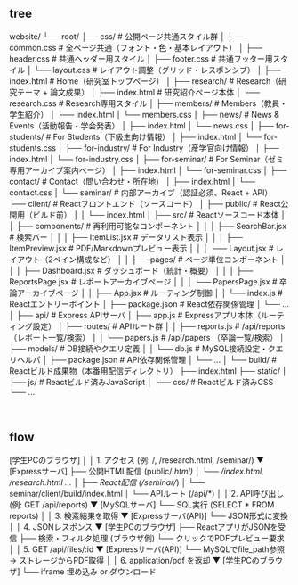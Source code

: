 ## tree
website/
└── root/
    ├── css/                          # 公開ページ共通スタイル群
    │   ├── common.css                # 全ページ共通（フォント・色・基本レイアウト）
    │   ├── header.css                # 共通ヘッダー用スタイル
    │   ├── footer.css                # 共通フッター用スタイル
    │   └── layout.css                # レイアウト調整（グリッド・レスポンシブ）
    │
    ├── index.html                    # Home（研究室トップページ）
    │
    ├── research/                     # Research（研究テーマ + 論文成果）
    │   ├── index.html                # 研究紹介ページ本体
    │   └── research.css              # Research専用スタイル
    │
    ├── members/                      # Members（教員・学生紹介）
    │   ├── index.html
    │   └── members.css
    │
    ├── news/                         # News & Events（活動報告・学会発表）
    │   ├── index.html
    │   └── news.css
    │
    ├── for-students/                 # For Students（下級生向け情報）
    │   ├── index.html
    │   └── for-students.css
    │
    ├── for-industry/                 # For Industry（産学官向け情報）
    │   ├── index.html
    │   └── for-industry.css
    │
    ├── for-seminar/                  # For Seminar（ゼミ専用アーカイブ案内ページ）
    │   ├── index.html
    │   └── for-seminar.css
    │
    ├── contact/                      # Contact（問い合わせ・所在地）
    │   ├── index.html
    │   └── contact.css
    │
    └── seminar/                      # 内部アーカイブ（認証必須、React + API）
        ├── client/                   # Reactフロントエンド（ソースコード）
        │   ├── public/               # React公開用（ビルド前）
        │   │   └── index.html
        │   ├── src/                  # Reactソースコード本体
        │   │   ├── components/       # 再利用可能なコンポーネント
        │   │   │   ├── SearchBar.jsx # 検索バー
        │   │   │   ├── ItemList.jsx  # データリスト表示
        │   │   │   ├── ItemPreview.jsx # PDF/Markdownプレビュー表示
        │   │   │   └── Layout.jsx    # レイアウト（2ペイン構成など）
        │   │   ├── pages/            # ページ単位コンポーネント
        │   │   │   ├── Dashboard.jsx # ダッシュボード（統計・概要）
        │   │   │   ├── ReportsPage.jsx # レポートアーカイブページ
        │   │   │   └── PapersPage.jsx  # 卒論アーカイブページ
        │   │   ├── App.jsx           # ルーティング制御
        │   │   └── index.js          # Reactエントリーポイント
        │   ├── package.json          # React依存関係管理
        │   └── ...
        │
        ├── api/                      # Express APIサーバ
        │   ├── app.js                # Expressアプリ本体（ルーティング設定）
        │   ├── routes/               # APIルート群
        │   │   ├── reports.js        # /api/reports （レポート一覧/検索）
        │   │   └── papers.js         # /api/papers  （卒論一覧/検索）
        │   ├── models/               # DB接続やクエリ定義
        │   │   └── db.js             # MySQL接続設定・クエリヘルパ
        │   ├── package.json          # API依存関係管理
        │   └── ...
        │
        └── build/                    # Reactビルド成果物（本番用配信ディレクトリ）
            ├── index.html
            ├── static/
            │   ├── js/               # Reactビルド済みJavaScript
            │   └── css/              # Reactビルド済みCSS
            └── ...

<br>

## flow
[学生PCのブラウザ]
        │
        │ 1. アクセス (例: /, /research.html, /seminar/)
        ▼
[Expressサーバ]
   ├── 公開HTML配信 (public/*.html)
   │     └── /index.html, /research.html ...
   │
   ├── React配信 (/seminar/*)
   │     └── seminar/client/build/index.html
   │
   └── APIルート (/api/*)
         │
         │ 2. API呼び出し (例: GET /api/reports)
         ▼
   [MySQLサーバ]
         └── SQL実行 (SELECT * FROM reports)
         │
         │ 3. 検索結果を取得
         ▼
   [Expressサーバ(API)]
         └── JSON形式に変換
         │
         │ 4. JSONレスポンス
         ▼
[学生PCのブラウザ]
   ├── ReactアプリがJSONを受信
   ├── 検索・フィルタ処理 (ブラウザ側)
   └── クリックでPDFプレビュー要求
         │
         │ 5. GET /api/files/:id
         ▼
   [Expressサーバ(API)]
         └── MySQLでfile_path参照 → ストレージからPDF取得
         │
         │ 6. application/pdf を返却
         ▼
[学生PCのブラウザ]
   └── iframe 埋め込み or ダウンロード
   